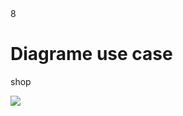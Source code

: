 <PagesComponent/>
<ReferenceComponent>8</ReferenceComponent>
<div>
    <h1>Diagrame use case</h1>
    <p>shop</p>
    <img src="/assets/Diagram/shop.svg" class="h-100">
</div>
